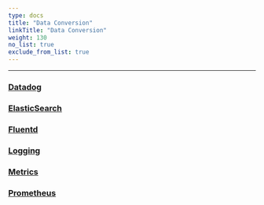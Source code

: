 ```yaml
---
type: docs
title: "Data Conversion"
linkTitle: "Data Conversion" 
weight: 130
no_list: true
exclude_from_list: true
---
```

---

### [Datadog](datadog)


### [ElasticSearch](elasticsearch)

### [Fluentd](fluentd)

### [Logging](logging)

### [Metrics](metrics)

### [Prometheus](prometheus)
